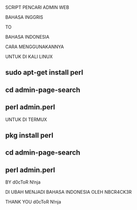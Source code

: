 SCRIPT PENCARI ADMIN WEB

BAHASA INGGRIS

TO
      
BAHASA INDONESIA

CARA MENGGUNAKANNYA

UNTUK DI KALI LINUX


sudo apt-get install perl
-------------------------
cd admin-page-search
-------------------------
perl admin.perl
-------------------------

UNTUK DI TERMUX

pkg install perl
---------------------
cd admin-page-search
---------------------
perl admin.perl
---------------------

BY d0cToR N!nja


DI UBAH MENJADI BAHASA INDONESIA OLEH NBCR4CK3R





THANK YOU d0cToR N!nja
